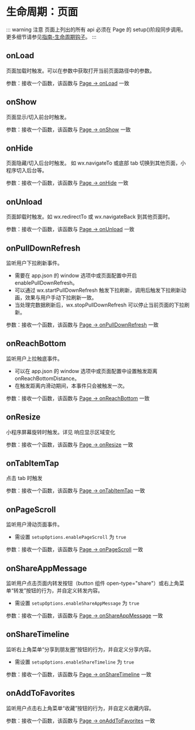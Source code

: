 # 生命周期：页面

::: warning 注意
页面上列出的所有 api 必须在 Page 的 setup()阶段同步调用。更多细节请参见[指南-生命周期钩子]()。
:::

## onLoad

页面加载时触发。可以在参数中获取打开当前页面路径中的参数。

参数：接收一个函数，该函数与 [Page -> onLoad](https://developers.weixin.qq.com/miniprogram/dev/reference/api/Page.html#onLoad-Object-query) 一致

## onShow

页面显示/切入前台时触发。

参数：接收一个函数，该函数与 [Page -> onShow](https://developers.weixin.qq.com/miniprogram/dev/reference/api/Page.html#onShow) 一致

## onHide

页面隐藏/切入后台时触发。 如 wx.navigateTo 或底部 tab 切换到其他页面，小程序切入后台等。

参数：接收一个函数，该函数与 [Page -> onHide](https://developers.weixin.qq.com/miniprogram/dev/reference/api/Page.html#onHide) 一致

## onUnload

页面卸载时触发。如 wx.redirectTo 或 wx.navigateBack 到其他页面时。

参数：接收一个函数，该函数与 [Page -> onUnload](https://developers.weixin.qq.com/miniprogram/dev/reference/api/Page.html#onUnload) 一致

## onPullDownRefresh

监听用户下拉刷新事件。

- 需要在 app.json 的 window 选项中或页面配置中开启 enablePullDownRefresh。
- 可以通过 wx.startPullDownRefresh 触发下拉刷新，调用后触发下拉刷新动画，效果与用户手动下拉刷新一致。
- 当处理完数据刷新后，wx.stopPullDownRefresh 可以停止当前页面的下拉刷新。

参数：接收一个函数，该函数与 [Page -> onPullDownRefresh](https://developers.weixin.qq.com/miniprogram/dev/reference/api/Page.html#onPullDownRefresh) 一致

## onReachBottom

监听用户上拉触底事件。

- 可以在 app.json 的 window 选项中或页面配置中设置触发距离 onReachBottomDistance。
- 在触发距离内滑动期间，本事件只会被触发一次。

参数：接收一个函数，该函数与 [Page -> onReachBottom](https://developers.weixin.qq.com/miniprogram/dev/reference/api/Page.html#onReachBottom) 一致

## onResize

小程序屏幕旋转时触发。详见 响应显示区域变化

参数：接收一个函数，该函数与 [Page -> onResize](https://developers.weixin.qq.com/miniprogram/dev/reference/api/Page.html#onResize-Object-object) 一致

## onTabItemTap

点击 tab 时触发

参数：接收一个函数，该函数与 [Page -> onTabItemTap](https://developers.weixin.qq.com/miniprogram/dev/reference/api/Page.html#onTabItemTap-Object-object) 一致

## onPageScroll

监听用户滑动页面事件。

- 需设置 `setupOptions.enablePageScroll` 为 `true`

参数：接收一个函数，该函数与 [Page -> onPageScroll](https://developers.weixin.qq.com/miniprogram/dev/reference/api/Page.html#onPageScroll-Object-object) 一致

## onShareAppMessage

监听用户点击页面内转发按钮（button 组件 open-type="share"）或右上角菜单“转发”按钮的行为，并自定义转发内容。

- 需设置 `setupOptions.enableShareAppMessage` 为 `true`

参数：接收一个函数，该函数与 [Page -> onShareAppMessage](https://developers.weixin.qq.com/miniprogram/dev/reference/api/Page.html#onShareAppMessage-Object-object) 一致

## onShareTimeline

监听右上角菜单“分享到朋友圈”按钮的行为，并自定义分享内容。

- 需设置 `setupOptions.enableShareTimeline` 为 `true`

参数：接收一个函数，该函数与 [Page -> onShareTimeline](https://developers.weixin.qq.com/miniprogram/dev/reference/api/Page.html#onShareTimeline) 一致

## onAddToFavorites

监听用户点击右上角菜单“收藏”按钮的行为，并自定义收藏内容。

参数：接收一个函数，该函数与 [Page -> onAddToFavorites](https://developers.weixin.qq.com/miniprogram/dev/reference/api/Page.html#onAddToFavorites) 一致
